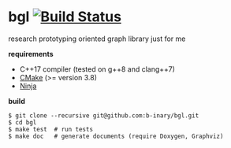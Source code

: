 # bgl [![Build Status](https://travis-ci.com/b-inary/bgl.svg?branch=master)](https://travis-ci.com/b-inary/bgl)

research prototyping oriented graph library just for me

**requirements**

- C++17 compiler (tested on g++8 and clang++7)
- [CMake](https://cmake.org/) (>= version 3.8)
- [Ninja](https://ninja-build.org/)

**build**

    $ git clone --recursive git@github.com:b-inary/bgl.git
    $ cd bgl
    $ make test  # run tests
    $ make doc   # generate documents (require Doxygen, Graphviz)
